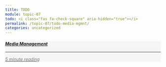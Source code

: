 ```yaml
---
title: TODO
module: topic-07
todo: <i class="fas fa-check-square" aria-hidden="true"></i>
permalink: /topic-07/todo-media-mgmnt/
categories: uncategorized
---
```


<div class="row text-center">
  <div class="col-lg-4">
        <div class="bs-component">
          <div class="list-group">
              <div class="list-group-item" style="background-color: #F5F5F5">
               <a href="https://developer.mozilla.org/en-US/docs/Web/Media" target="_blank" class="list-group-item">
               <i class="fa-book">
                  <h4 class="list-group-item-heading">Media Management</h4>
                  <hr>
                  <p class="list-group-item-text" style="color: #777;"><i class="fa fa-clock-o" aria-hidden="true"></i> 5 minute reading</p>
                  </a>
              </div>
            </div>
        </div>
    </div>
</div>
